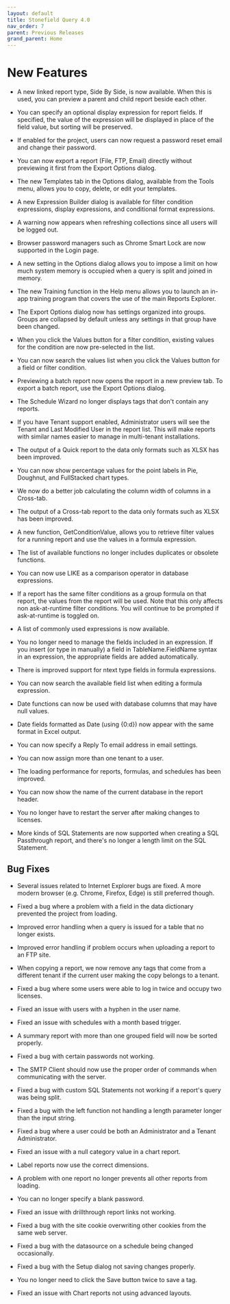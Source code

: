 ```yaml
---
layout: default
title: Stonefield Query 4.0
nav_order: 7
parent: Previous Releases
grand_parent: Home
---
```


# New Features

* A new linked report type, Side By Side, is now available. When this is used, you can preview a parent and child report beside each other.

* You can specify an optional display expression for report fields. If specified, the value of the expression will be displayed in place of the field value, but sorting will be preserved.

* If enabled for the project, users can now request a password reset email and change their password.

* You can now export a report (File, FTP, Email) directly without previewing it first from the Export Options dialog.

* The new Templates tab in the Options dialog, available from the Tools menu, allows you to copy, delete, or edit your templates.

* A new Expression Builder dialog is available for filter condition expressions, display expressions, and conditional format expressions.

* A warning now appears when refreshing collections since all users will be logged out.

* Browser password managers such as Chrome Smart Lock are now supported in the Login page.

* A new setting in the Options dialog allows you to impose a limit on how much system memory is occupied when a query is split and joined in memory.

* The new Training function in the Help menu allows you to launch an in-app training program that covers the use of the main Reports Explorer.

* The Export Options dialog now has settings organized into groups. Groups are collapsed by default unless any settings in that group have been changed.

* When you click the Values button for a filter condition, existing values for the condition are now pre-selected in the list.

* You can now search the values list when you click the Values button for a field or filter condition.

* Previewing a batch report now opens the report in a new preview tab. To export a batch report, use the Export Options dialog.

* The Schedule Wizard no longer displays tags that don't contain any reports.

* If you have Tenant support enabled, Administrator users will see the Tenant and Last Modified User in the report list. This will make reports with similar names easier to manage in multi-tenant installations.

* The output of a Quick report to the data only formats such as XLSX has been improved.

* You can now show percentage values for the point labels in Pie, Doughnut, and FullStacked chart types.

* We now do a better job calculating the column width of columns in a Cross-tab.

* The output of a Cross-tab report to the data only formats such as XLSX has been improved.

* A new function, GetConditionValue, allows you to retrieve filter values for a running report and use the values in a formula expression.

* The list of available functions no longer includes duplicates or obsolete functions.

* You can now use LIKE as a comparison operator in database expressions.

* If a report has the same filter conditions as a group formula on that report, the values from the report will be used. Note that this only affects non ask-at-runtime filter conditions. You will continue to be prompted if ask-at-runtime is toggled on. 

* A list of commonly used expressions is now available.

* You no longer need to manage the fields included in an expression. If you insert (or type in manually) a field in TableName.FieldName syntax in an expression, the appropriate fields are added automatically.

* There is improved support for ntext type fields in formula expressions.

* You can now search the available field list when editing a formula expression.

* Date functions can now be used with database columns that may have null values.

* Date fields formatted as Date (using {0:d}) now appear with the same format in Excel output.

* You can now specify a Reply To email address in email settings.

* You can now assign more than one tenant to a user.

* The loading performance for reports, formulas, and schedules has been improved.

* You can now show the name of the current database in the report header.

* You no longer have to restart the server after making changes to licenses.

* More kinds of SQL Statements are now supported when creating a SQL Passthrough report, and there's no longer a length limit on the SQL Statement.

## Bug Fixes

* Several issues related to Internet Explorer bugs are fixed. A more modern browser (e.g. Chrome, Firefox, Edge) is still preferred though.

* Fixed a bug where a problem with a field in the data dictionary prevented the project from loading.

* Improved error handling when a query is issued for a table that no longer exists.

* Improved error handling if problem occurs when uploading a report to an FTP site.

* When copying a report, we now remove any tags that come from a different tenant if the current user making the copy belongs to a tenant.

* Fixed a bug where some users were able to log in twice and occupy two licenses.

* Fixed an issue with users with a hyphen in the user name.

* Fixed an issue with schedules with a month based trigger.

* A summary report with more than one grouped field will now be sorted properly.

* Fixed a bug with certain passwords not working.

* The SMTP Client should now use the proper order of commands when communicating with the server.

* Fixed a bug with custom SQL Statements not working if a report's query was being split.

* Fixed a bug with the left function not handling a length parameter longer than the input string.

* Fixed a bug where a user could be both an Administrator and a Tenant Administrator.

* Fixed an issue with a null category value in a chart report.

* Label reports now use the correct dimensions.

* A problem with one report no longer prevents all other reports from loading.

* You can no longer specify a blank password.

* Fixed an issue with drillthrough report links not working.

* Fixed a bug with the site cookie overwriting other cookies from the same web server.

* Fixed a bug with the datasource on a schedule being changed occasionally.

* Fixed a bug with the Setup dialog not saving changes properly.

* You no longer need to click the Save button twice to save a tag.

* Fixed an issue with Chart reports not using advanced layouts.